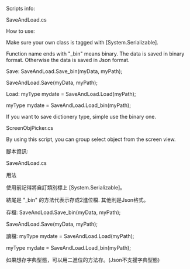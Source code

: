 Scripts info:

SaveAndLoad.cs

How to use:

Make sure your own class is tagged with [System.Serializable].

Function name ends with "_bin" means binary. The data is saved in binary format. Otherwise the data is saved in Json format.


Save:
  SaveAndLoad.Save_bin<myType>(myData, myPath);
  
  SaveAndLoad.Save<myType>(myData, myPath);
  
Load:
  myType mydate = SaveAndLoad.Load(myPath);
  
  myType mydate = SaveAndLoad.Load_bin(myPath);

If you want to save dictionery type, simple use the binary one.


ScreenObjPicker.cs

By using this script, you can group select object from the screen view.





腳本資訊:

SaveAndLoad.cs

用法

使用前記得將自訂類別標上 [System.Serializable]。

結尾是 "_bin" 的方法代表示存成2進位檔. 其他則是Json格式。


存檔:
  SaveAndLoad.Save_bin<myType>(myData, myPath);
  
  SaveAndLoad.Save<myType>(myData, myPath);
  
讀檔:
  myType mydate = SaveAndLoad.Load(myPath);
  
  myType mydate = SaveAndLoad.Load_bin(myPath);

如果想存字典型態，可以用二進位的方法存。(Json不支援字典型態)
